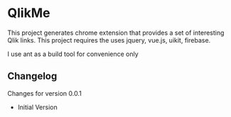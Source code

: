 # QlikMe #

This project generates chrome extension that provides a set of interesting Qlik links. 
This project requires the uses jquery, vue.js, uikit, firebase.

I use ant as a build tool for convenience only


## Changelog

Changes for version 0.0.1
- Initial Version

